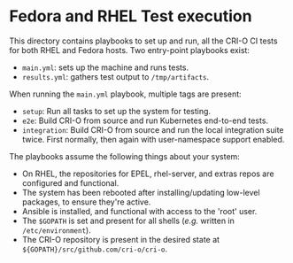 # Fedora and RHEL Test execution

This directory contains playbooks to set up and run, all the CRI-O CI tests
for both RHEL and Fedora hosts. Two entry-point playbooks exist:

 - `main.yml`: sets up the machine and runs tests.
 - `results.yml`: gathers test output to `/tmp/artifacts`.

When running the `main.yml` playbook, multiple tags are present:

 - `setup`: Run all tasks to set up the system for testing.
 - `e2e`: Build CRI-O from source and run Kubernetes end-to-end tests.
 - `integration`: Build CRI-O from source and run the local integration suite twice.
                  First normally, then again with user-namespace support enabled.

The playbooks assume the following things about your system:

 - On RHEL, the repositories for EPEL, rhel-server, and extras repos are configured and functional.
 - The system has been rebooted after installing/updating low-level packages, to ensure they're active.
 - Ansible is installed, and functional with access to the 'root' user.
 - The `$GOPATH` is set and present for all shells (*e.g.* written in `/etc/environment`).
 - The CRI-O repository is present in the desired state at `${GOPATH}/src/github.com/cri-o/cri-o`.
